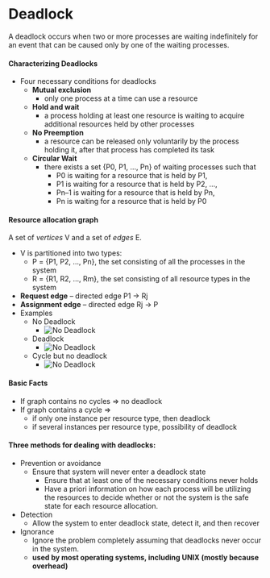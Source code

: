 Deadlock
===

A deadlock occurs when two or more processes are waiting indefinitely for
an event that can be caused only by one of the waiting processes.

#### Characterizing Deadlocks
- Four necessary conditions for deadlocks
  - **Mutual exclusion**
    - only one process at a time can use a resource
  - **Hold and wait**
    - a process holding at least one resource is waiting
to acquire additional resources held by other processes
  - **No Preemption**
    - a resource can be released only voluntarily by the
process holding it, after that process has completed its task
  - **Circular Wait**
    - there exists a set {P0, P1, …, Pn} of waiting
processes such that
      - P0 is waiting for a resource that is held by P1,
      - P1 is waiting for a resource that is held by P2, …,
      - Pn–1 is waiting for a resource that is held by Pn,
      - Pn is waiting for a resource that is held by P0

#### Resource allocation graph
A set of *vertices* V and a set of *edges* E.
- V is partitioned into two types:
  - P = {P1, P2, …, Pn}, the set consisting of all the processes in the
  system
  - R = {R1, R2, …, Rm}, the set consisting of all resource types in
the system
- **Request edge** – directed edge P1 → Rj
- **Assignment edge** – directed edge Rj → P
- Examples
  - No Deadlock
    - ![No Deadlock](http://www.cs.odu.edu/~cs471w/spring12/lectures/Deadlocks_files/image002.jpg "No Deadlock")
  - Deadlock
    - ![No Deadlock](http://facstaff.bloomu.edu/dcoles/386/topics/images4/graph.png "No Deadlock")
  - Cycle but no deadlock
    - ![No Deadlock](http://www.cs.uic.edu/~jbell/CourseNotes/OperatingSystems/images/Chapter7/7_03_CycleNoDeadlock.jpg "No Deadlock")

#### Basic Facts
- If graph contains no cycles ⇒ no deadlock
- If graph contains a cycle ⇒
  - if only one instance per resource type, then
  deadlock
  - if several instances per resource type, possibility
  of deadlock

#### Three methods for dealing with deadlocks:
- Prevention or avoidance
  - Ensure that system will never enter a deadlock state
    - Ensure that at least one of the necessary conditions never holds
    - Have a priori information on how each process will be utilizing the
resources to decide whether or not the system is the safe state for each
resource allocation.
- Detection
  - Allow the system to enter deadlock state, detect it, and then recover
- Ignorance
  - Ignore the problem completely assuming that deadlocks never occur in the system.
  - **used by most operating systems, including UNIX (mostly because
overhead)**
